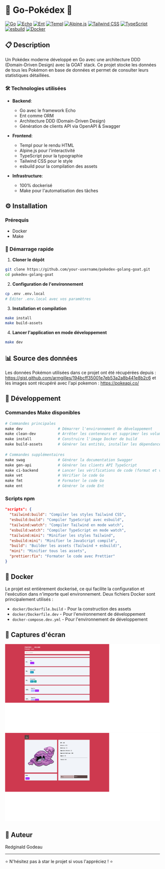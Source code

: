 # 🌟 Go-Pokédex 🌟

[![Go](https://img.shields.io/badge/Go-1.23+-00ADD8?style=for-the-badge&logo=go&logoColor=white)](https://golang.org)
[![Echo](https://img.shields.io/badge/Echo-Framework-00acd7?style=for-the-badge)](https://echo.labstack.com/)
[![Ent](https://img.shields.io/badge/Ent-ORM-5f27cd?style=for-the-badge)](https://entgo.io/)
[![Templ](https://img.shields.io/badge/Templ-HTML-f1c40f?style=for-the-badge)](https://github.com/a-h/templ)
[![Alpine.js](https://img.shields.io/badge/Alpine.js-3.x-8BC0D0?style=for-the-badge&logo=alpine.js&logoColor=white)](https://alpinejs.dev/)
[![Tailwind CSS](https://img.shields.io/badge/Tailwind_CSS-38B2AC?style=for-the-badge&logo=tailwind-css&logoColor=white)](https://tailwindcss.com/)
[![TypeScript](https://img.shields.io/badge/TypeScript-007ACC?style=for-the-badge&logo=typescript&logoColor=white)](https://www.typescriptlang.org/)
[![esbuild](https://img.shields.io/badge/esbuild-FFCF00?style=for-the-badge&logo=esbuild&logoColor=black)](https://esbuild.github.io/)
[![Docker](https://img.shields.io/badge/Docker-2496ED?style=for-the-badge&logo=docker&logoColor=white)](https://www.docker.com/)

## 📋 Description

Un Pokédex moderne développé en Go avec une architecture DDD (Domain-Driven Design) avec la GOAT stack. Ce projet stocke les données de tous les Pokémon en base de données et permet de consulter leurs statistiques détaillées.

### 🛠️ Technologies utilisées

- **Backend**:
    - Go avec le framework Echo
    - Ent comme ORM
    - Architecture DDD (Domain-Driven Design)
    - Génération de clients API via OpenAPI & Swagger

- **Frontend**:
    - Templ pour le rendu HTML
    - Alpine.js pour l'interactivité
    - TypeScript pour la typographie
    - Tailwind CSS pour le style
    - esbuild pour la compilation des assets

- **Infrastructure**:
    - 100% dockerisé
    - Make pour l'automatisation des tâches

## ⚙️ Installation

### Prérequis

- Docker
- Make

### 🚀 Démarrage rapide

1. **Cloner le dépôt**

```bash
git clone https://github.com/your-username/pokedex-golang-goat.git
cd pokedex-golang-goat
```

2. **Configuration de l'environnement**

```bash
cp .env .env.local
# Éditer .env.local avec vos paramètres
```

3. **Installation et compilation**

```bash
make install
make build-assets
```

4. **Lancer l'application en mode développement**

```bash
make dev
```

## 📊 Source des données

Les données Pokémon utilisées dans ce projet ont été récupérées depuis : https://gist.github.com/armgilles/194bcff35001e7eb53a2a8b441e8b2c6
et les images sont récupéré avec l'api pokemon : https://pokeapi.co/

## 🔄 Développement

### Commandes Make disponibles

```makefile
# Commandes principales
make dev                # Démarrer l'environnement de développement
make clean-dev          # Arrêter les conteneurs et supprimer les volumes
make install            # Construire l'image Docker de build
make build-assets       # Générer les entités, installer les dépendances npm, générer l'API et builder les assets

# Commandes supplémentaires
make swag               # Générer la documentation Swagger
make gen-api            # Générer les clients API TypeScript
make ci-backend         # Lancer les vérifications de code (format et vet)
make vet                # Vérifier le code Go
make fmt                # Formater le code Go
make ent                # Générer le code Ent
```

### Scripts npm

```json
"scripts": {
  "tailwind:build": "Compiler les styles Tailwind CSS",
  "esbuild:build": "Compiler TypeScript avec esbuild",
  "tailwind:watch": "Compiler Tailwind en mode watch",
  "esbuild:watch": "Compiler TypeScript en mode watch",
  "tailwind:mini": "Minifier les styles Tailwind",
  "esbuild:mini": "Minifier le JavaScript compilé",
  "build": "Builder les assets (Tailwind + esbuild)",
  "mini": "Minifier tous les assets",
  "prettier:fix": "Formater le code avec Prettier"
}
```

## 🐳 Docker

Le projet est entièrement dockerisé, ce qui facilite la configuration et l'exécution dans n'importe quel environnement. Deux fichiers Docker sont principalement utilisés :

- `docker/Dockerfile.build` - Pour la construction des assets
- `docker/Dockerfile.dev` - Pour l'environnement de développement
- `docker-compose.dev.yml` - Pour l'environnement de développement

## 📸 Captures d'écran

<img src="./readme-docs/home-page.png" alt="homepage">
<img src="./readme-docs/pokemon-page.png" alt="pokemon page">

## 👤 Auteur

Redginald Godeau

-----

⭐ N'hésitez pas à star le projet si vous l'appréciez ! ⭐
